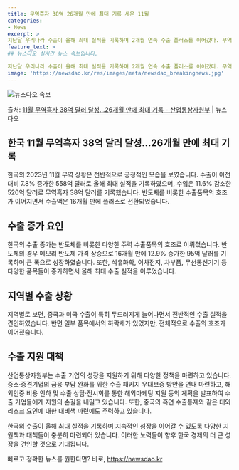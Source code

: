 ```yaml
---
title: 무역흑자 38억 26개월 만에 최대 기록 세운 11월
categories:
- News
excerpt: >
지난달 우리나라 수출이 올해 최대 실적을 기록하며 2개월 연속 수출 플러스를 이어갔다. 무역수지는 26개월 …
feature_text: >
## 뉴스다오 실시간 뉴스 속보입니다.

지난달 우리나라 수출이 올해 최대 실적을 기록하며 2개월 연속 수출 플러스를 이어갔다. 무역수지는 26개월 …
image: 'https://newsdao.kr/res/images/meta/newsdao_breakingnews.jpg'
---
```


![뉴스다오 속보](https://newsdao.kr/res/images/meta/newsdao_breakingnews.jpg)

<p>출처: <a href="https://newsdao.kr/2699" rel="dofollow">11월 무역흑자 38억 달러 달성…26개월 만에 최대 기록 - 산업통상자원부</a> | 뉴스다오</p>

<h2 data-ke-size="size26">한국 11월 무역흑자 38억 달러 달성…26개월 만에 최대 기록</h2>

한국의 2023년 11월 무역 상황은 전반적으로 긍정적인 모습을 보였습니다. 수출이 이전 대비 7.8% 증가한 558억 달러로 올해 최대 실적을 기록하였으며, 수입은 11.6% 감소한 520억 달러로 무역흑자 38억 달러를 기록했습니다. 반도체를 비롯한 수출품목의 호조가 이어지면서 수출액은 16개월 만에 플러스로 전환되었습니다.

<h2 data-ke-size="size24">수출 증가 요인</h2>
한국의 수출 증가는 반도체를 비롯한 다양한 주력 수출품목의 호조로 이뤄졌습니다. 반도체의 경우 메모리 반도체 가격 상승으로 16개월 만에 12.9% 증가한 95억 달러를 기록하며 큰 폭으로 성장하였습니다. 또한, 석유화학, 이차전지, 차부품, 무선통신기기 등 다양한 품목들이 증가하면서 올해 최대 수출 실적을 이루었습니다.

<h2 data-ke-size="size24">지역별 수출 상황</h2>
지역별로 보면, 중국과 미국 수출이 특히 두드러지게 늘어나면서 전반적인 수출 실적을 견인하였습니다. 반면 일부 품목에서의 하락세가 있었지만, 전체적으로 수출의 호조가 이어졌습니다.

<h2 data-ke-size="size24">수출 지원 대책</h2>
산업통상자원부는 수출 기업의 성장을 지원하기 위해 다양한 정책을 마련하고 있습니다. 중소·중견기업의 금융 부담 완화를 위한 수출 패키지 우대보증 방안을 연내 마련하고, 해외인증 비용 인하 및 수출 상담·전시회를 통한 해외마케팅 지원 등의 계획을 발표하여 수출 기업들에게 지원의 손길을 내밀고 있습니다. 또한, 중국의 흑연 수출통제와 같은 대외 리스크 요인에 대한 대비책 마련에도 주력하고 있습니다.

한국의 수출이 올해 최대 실적을 기록하며 지속적인 성장을 이어갈 수 있도록 다양한 지원책과 대책들이 충분히 마련되어 있습니다. 이러한 노력들이 향후 한국 경제의 더 큰 성장을 견인할 것으로 기대됩니다. 

빠르고 정확한 뉴스를 원한다면? 바로, <a href="https://newsdao.kr" rel="dofollow">https://newsdao.kr</a>


    

